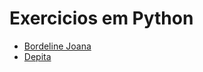 # Exercicios em Python

* [Bordeline Joana](https://github.com/GuiJR777/Exercicios-Python/tree/master/borderline_joana "Bordeline Joana")
* [Depita](https://github.com/GuiJR777/Exercicios-Python/tree/master/depita "Depita")
